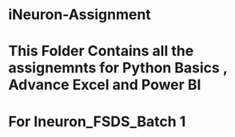 # iNeuron-Assignment

#  This Folder Contains all the assignemnts for Python Basics , Advance Excel and Power BI 

#  For Ineuron_FSDS_Batch 1
